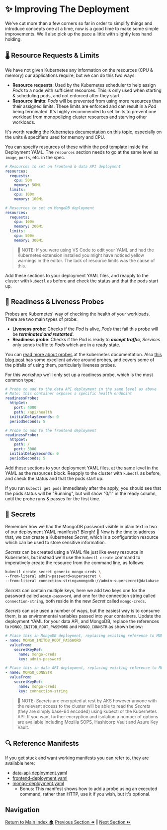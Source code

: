 # ✨ Improving The Deployment

We've cut more than a few corners so far in order to simplify things and introduce concepts one at a time, now is a good time to make some simple improvements.
We'll also pick up the pace a little with slightly less hand holding.

## 🌡️ Resource Requests & Limits

We have not given Kubernetes any information on the resources (CPU & memory) our applications require, but we can do this two ways:

- **Resource requests**: Used by the Kubernetes scheduler to help assign _Pods_ to a node with sufficient resources.
  This is only used when starting & scheduling pods, and not enforced after they start.
- **Resource limits**: _Pods_ will be prevented from using more resources than their assigned limits.
  These limits are enforced and can result in a _Pod_ being terminated. It's highly recommended to set limits to prevent one workload from monopolizing cluster resources and starving other workloads.

It's worth reading the [Kubernetes documentation on this topic](https://kubernetes.io/docs/concepts/configuration/manage-resources-containers/), especially on the units & specifiers used for memory and CPU.

You can specify resources of these within the pod template inside the Deployment YAML.
The `resources` section needs to go at the same level as `image`, `ports`, etc. in the spec.

```yaml
# Resources to set on frontend & data API deployment
resources:
  requests:
    cpu: 50m
    memory: 50Mi
  limits:
    cpu: 100m
    memory: 100Mi
```

```yaml
# Resources to set on MongoDB deployment
resources:
  requests:
    cpu: 100m
    memory: 200Mi
  limits:
    cpu: 500m
    memory: 300Mi
```

> 📝 NOTE: If you were using VS Code to edit your YAML and had the Kubernetes extension installed you might have noticed yellow warnings in the editor.
> The lack of resource limits was the cause of this.

Add these sections to your deployment YAML files, and reapply to the cluster with `kubectl` as before and check the status and that the pods start up.

## 💓 Readiness & Liveness Probes

Probes are Kubernetes' way of checking the health of your workloads. There are two main types of probe:

- **Liveness probe**: Checks if the _Pod_ is alive, _Pods_ that fail this probe will be **_terminated and restarted_**.
- **Readiness probe**: Checks if the _Pod_ is ready to **_accept traffic_**, _Services_ only sends traffic to _Pods_ which are in a ready state.

You can [read more about probes](https://kubernetes.io/docs/tasks/configure-pod-container/configure-liveness-readiness-startup-probes/) at the kubernetes documentation. Also [this blog post](https://srcco.de/posts/kubernetes-liveness-probes-are-dangerous.html) has some excellent advice around probes, and covers some of the pitfalls of using them, particularly liveness probes.

For this workshop we'll only set up a readiness probe, which is the most common type:

```yaml
# Probe to add to the data API deployment in the same level as above
# Note: this container exposes a specific health endpoint
readinessProbe:
  httpGet:
    port: 4000
    path: /api/health
  initialDelaySeconds: 0
  periodSeconds: 5
```

```yaml
# Probe to add to the frontend deployment
readinessProbe:
  httpGet:
    path: /
    port: 3000
  initialDelaySeconds: 0
  periodSeconds: 5
```

Add these sections to your deployment YAML files, at the same level in the YAML as the resources block.
Reapply to the cluster with `kubectl` as before, and check the status and that the pods start up.

If you run `kubectl get pods` immediately after the apply, you should see that the pods status will be "Running", but will show "0/1" in the ready column, until the probe runs & passes for the first time.

## 🔐 Secrets

Remember how we had the MongoDB password visible in plain text in two of our deployment YAML manifests?
Blergh! 🤢 Now is the time to address that, we can create a Kubernetes _Secret_, which is a configuration resource which can be used to store sensitive information.

_Secrets_ can be created using a YAML file just like every resource in Kubernetes, but instead we'll use the `kubectl create` command to imperatively create the resource from the command line, as follows:

```bash
kubectl create secret generic mongo-creds \
--from-literal admin-password=supersecret \
--from-literal connection-string=mongodb://admin:supersecret@database
```

_Secrets_ can contain multiple keys, here we add two keys one for the password called `admin-password`, and one for the connection string called `connection-string`, both reside in the new _Secret_ called `mongo-creds`.

_Secrets_ can use used a number of ways, but the easiest way is to consume them, is as environmental variables passed into your containers.
Update the deployment YAML for your data API, and MongoDB, replace the references to `MONGO_INITDB_ROOT_PASSWORD` and `MONGO_CONNSTR` as shown below:

```yaml
# Place this in MongoDB deployment, replacing existing reference to MONGO_INITDB_ROOT_PASSWORD
- name: MONGO_INITDB_ROOT_PASSWORD
  valueFrom:
    secretKeyRef:
      name: mongo-creds
      key: admin-password
```

```yaml
# Place this in data API deployment, replacing existing reference to MONGO_CONNSTR
- name: MONGO_CONNSTR
  valueFrom:
    secretKeyRef:
      name: mongo-creds
      key: connection-string
```

> 📝 NOTE: _Secrets_ are encrypted at rest by AKS however anyone with the relevant access to the cluster will be able to read the _Secrets_ (they are simply base-64 encoded) using kubectl or the Kubernetes API.
> If you want further encryption and isolation a number of options are available including Mozilla SOPS, Hashicorp Vault and Azure Key Vault.

## 🔍 Reference Manifests

If you get stuck and want working manifests you can refer to, they are available here:

- [data-api-deployment.yaml](data-api-deployment.yaml)
- [frontend-deployment.yaml](frontend-deployment.yaml)
- [mongo-deployment.yaml](mongo-deployment.yaml)
  - Bonus: This manifest shows how to add a probe using an executed command, rather than HTTP, use it if you wish, but it's optional.

## Navigation

[Return to Main Index 🏠](../../)
[Previous Section ⏪](../06-frontend/) ‖ [Next Section ⏩](../08-ingress/)
